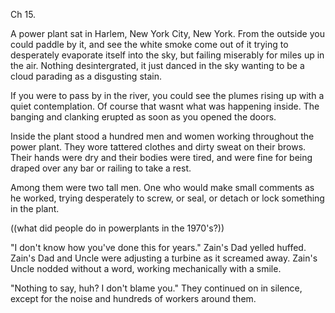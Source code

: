 Ch 15.


A power plant sat in Harlem, New York City, New York. From the outside you could paddle by it, and see the white smoke come out of it trying to desperately evaporate itself into the sky, but failing miserably for miles up in the air. Nothing desintergrated, it just danced in the sky wanting to be a cloud parading as a disgusting stain.

If you were to pass by in the river, you could see the plumes rising up with a quiet contemplation. Of course that wasnt what was happening inside. The banging and clanking erupted as soon as you opened the doors.

Inside the plant stood a hundred men and women working throughout the power plant. They wore tattered clothes and dirty sweat on their brows. Their hands were dry and their bodies were tired, and were fine for being draped over any bar or railing to take a rest.

Among them were two tall men. One who would make small comments as he worked, trying desperately to screw, or seal, or detach or lock something in the plant.

((what did people do in powerplants in the 1970's?))


"I don't know how you've done this for years." Zain's Dad yelled huffed. Zain's Dad and Uncle were adjusting a turbine as it screamed away. Zain's Uncle nodded without a word, working mechanically with a smile.

"Nothing to say, huh? I don't blame you." They continued on in silence, except for the noise and hundreds of workers around them.